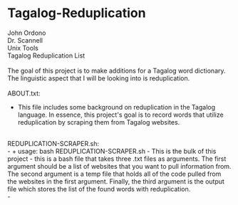 # Tagalog-Reduplication
John Ordono<br />
Dr. Scannell<br />
Unix Tools<br />
Tagalog Reduplication List<br />
<br />
The goal of this project is to make additions for a Tagalog word dictionary.<br />
The linguistic aspect that I will be looking into is reduplication.<br />
<br />
ABOUT.txt:<br />
- This file includes some background on reduplication in the Tagalog language. In essence, this project's goal is to record words that utilize reduplication by scraping them from Tagalog websites.
<br />
REDUPLICATION-SCRAPER.sh:<br />
- 
+    usage: bash REDUPLICATION-SCRAPER.sh <links.txt> <temp.txt> <output.txt>
- This is the bulk of this project - this is a bash file that takes three .txt files as arguments. The first argument should be a list of websites that you want to pull information from. The second argument is a temp file that holds all of the code pulled from the websites in the first argument. Finally, the third argument is the output file which stores the list of the found words with reduplication.<br />
- 
